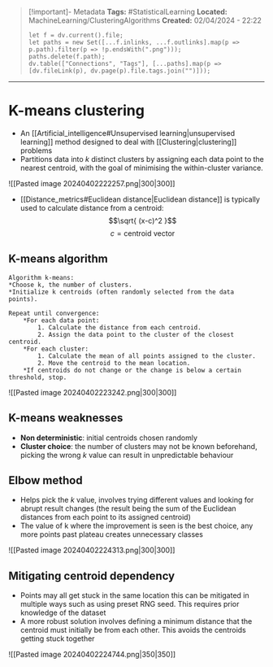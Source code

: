 > [!important]- Metadata
> **Tags:** #StatisticalLearning 
> **Located:** MachineLearning/ClusteringAlgorithms
> **Created:** 02/04/2024 - 22:22
> ```dataviewjs
> let f = dv.current().file;
> let paths = new Set([...f.inlinks, ...f.outlinks].map(p => p.path).filter(p => !p.endsWith(".png")));
> paths.delete(f.path);
> dv.table(["Connections", "Tags"], [...paths].map(p => [dv.fileLink(p), dv.page(p).file.tags.join("")]));
> ```

___
# K-means clustering

- An [[Artificial_intelligence#Unsupervised learning|unsupervised learning]] method designed to deal with [[Clustering|clustering]] problems
- Partitions data into $k$ distinct clusters by assigning each data point to the nearest centroid, with the goal of minimising the within-cluster variance. 

![[Pasted image 20240402222257.png|300|300]]

- [[Distance_metrics#Euclidean distance|Euclidean distance]] is typically used to calculate distance from a  centroid:
$$\sqrt{ (x-c)^2 }$$
$$c=\text{centroid vector}$$

## K-means algorithm
```
Algorithm k-means:
*Choose k, the number of clusters.
*Initialize k centroids (often randomly selected from the data points).

Repeat until convergence:
    *For each data point:
        1. Calculate the distance from each centroid.
        2. Assign the data point to the cluster of the closest centroid.
    *For each cluster:
        1. Calculate the mean of all points assigned to the cluster.
        2. Move the centroid to the mean location.
    *If centroids do not change or the change is below a certain threshold, stop.
```


![[Pasted image 20240402223242.png|300|300]]

## K-means weaknesses
- **Non deterministic**: initial centroids chosen randomly 
- **Cluster choice**: the number of clusters may not be known beforehand, picking the wrong $k$ value can result in unpredictable behaviour 
## Elbow method 
- Helps pick the $k$ value, involves trying different values and looking for abrupt result changes (the result being the sum of the Euclidean distances from each point to its assigned centroid)
- The value of k where the improvement is seen is the best choice, any more points past plateau creates unnecessary classes

![[Pasted image 20240402224313.png|300|300]]


## Mitigating centroid dependency 
- Points may all get stuck in the same location this can be mitigated in multiple ways such as using preset RNG seed. This requires prior knowledge of the dataset
- A more robust solution involves defining a minimum distance that the centroid must initially be from each other. This avoids the centroids getting stuck together

![[Pasted image 20240402224744.png|350|350]]